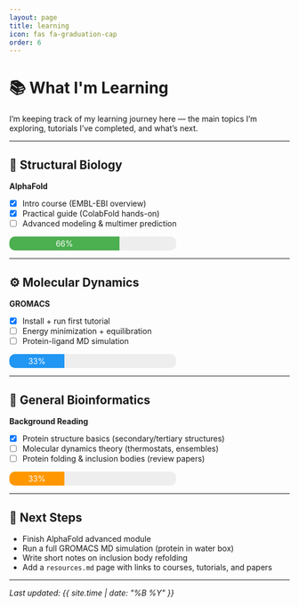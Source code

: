 ```yaml
---
layout: page
title: learning
icon: fas fa-graduation-cap
order: 6
---
```



# 📚 What I'm Learning

I’m keeping track of my learning journey here — the main topics I’m exploring, tutorials I’ve completed, and what’s next.

---

## 🔬 Structural Biology

**AlphaFold**  
- [x] Intro course (EMBL-EBI overview)  
- [x] Practical guide (ColabFold hands-on)  
- [ ] Advanced modeling & multimer prediction  

<div style="background:#eee; border-radius:10px; overflow:hidden; width:300px; margin:6px 0">
  <div style="background:#4caf50; width:66%; padding:4px 0; text-align:center; color:white">66%</div>
</div>

---

## ⚙️ Molecular Dynamics

**GROMACS**  
- [x] Install + run first tutorial  
- [ ] Energy minimization + equilibration  
- [ ] Protein-ligand MD simulation  

<div style="background:#eee; border-radius:10px; overflow:hidden; width:300px; margin:6px 0">
  <div style="background:#2196f3; width:33%; padding:4px 0; text-align:center; color:white">33%</div>
</div>

---

## 📖 General Bioinformatics

**Background Reading**  
- [x] Protein structure basics (secondary/tertiary structures)  
- [ ] Molecular dynamics theory (thermostats, ensembles)  
- [ ] Protein folding & inclusion bodies (review papers)  

<div style="background:#eee; border-radius:10px; overflow:hidden; width:300px; margin:6px 0">
  <div style="background:#ff9800; width:33%; padding:4px 0; text-align:center; color:white">33%</div>
</div>

---

## 🧭 Next Steps

- Finish AlphaFold advanced module  
- Run a full GROMACS MD simulation (protein in water box)  
- Write short notes on inclusion body refolding  
- Add a `resources.md` page with links to courses, tutorials, and papers

---

*Last updated: {{ site.time | date: "%B %Y" }}*
